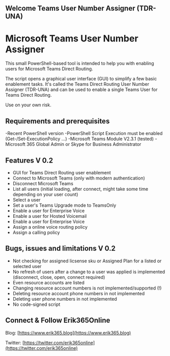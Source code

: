 ## Welcome Teams User Number Assigner (TDR-UNA)

# Microsoft Teams User Number Assigner
This small PowerShell-based tool is intended to help you with enabling users for Microsoft Teams Direct Routing.

The script opens a graphical user interface (GUI) to simplify a few basic enablement tasks. It's called the Teams Direct Routing User Number Assigner (TDR-UNA) and can be used to enable a single Teams User for Teams Direct Routing.

Use on your own risk.

## Requirements and prerequisites
-Recent PowerShell version
-PowerShell Script Execution must be enabled (Get-/Set-ExecutionPolicy ...)
-Microsoft Teams Module V2.3.1 (tested)
-Microsoft 365 Global Admin or Skype for Business Administrator

## Features V 0.2
- GUI for Teams Direct Routing user enablement
- Connect to Microsoft Teams (only with modern authentication)
- Disconnect Microsoft Teams
- List all users (initial loading, after connect, might take some time depending on your user count)
- Select a user
- Set a user's Teams Upgrade mode to TeamsOnly
- Enable a user for Enterprise Voice
- Enable a user for Hosted Voicemail
- Enable a user for Enterprise Voice
- Assign a online voice routing policy
- Assign a calling policy

## Bugs, issues and limitations V 0.2
- Not checking for assigned licsense sku or Assigned Plan for a listed or selected user
- No refresh of users after a change to a user was applied is implemented (disconnect, close, open, connect required)
- Even resource accounts are listed
- Changing resource account numbers is not implemented/supported (!)
- Deleting resource account phone numbers in not implemented
- Deleting user phone numbers in not implemented
- No code-signed script

## Connect & Follow Erik365Online
Blog: [https://www.erik365.blog](https://www.erik365.blog)

Twitter: [https://twitter.com/erik365online](https://twitter.com/erik365online)
